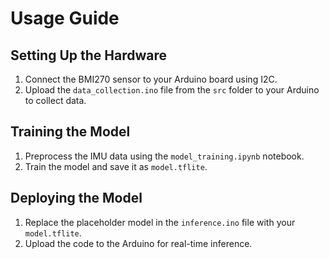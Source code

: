 # Usage Guide

## Setting Up the Hardware
1. Connect the BMI270 sensor to your Arduino board using I2C.
2. Upload the `data_collection.ino` file from the `src` folder to your Arduino to collect data.

## Training the Model
1. Preprocess the IMU data using the `model_training.ipynb` notebook.
2. Train the model and save it as `model.tflite`.

## Deploying the Model
1. Replace the placeholder model in the `inference.ino` file with your `model.tflite`.
2. Upload the code to the Arduino for real-time inference.
